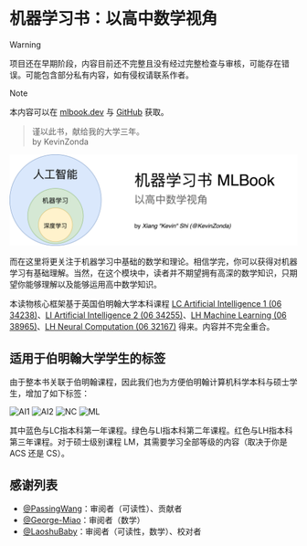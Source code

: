 # 机器学习书：以高中数学视角

> [!WARNING]
> 项目还在早期阶段，内容目前还不完整且没有经过完整检查与审核，可能存在错误。可能包含部分私有内容，如有侵权请联系作者。  

> [!NOTE]
> 本内容可以在 [mlbook.dev](https://mlbook.dev/) 与 [GitHub](https://github.com/KevinZonda/MLBook) 获取。

> 谨以此书，献给我的大学三年。  
> by KevinZonda

![](assets/cover.png)

而在这里将更关注于机器学习中基础的数学和理论。相信学完，你可以获得对机器学习有基础理解。当然，在这个模块中，读者并不期望拥有高深的数学知识，只期望你能够理解以及能够运用高中数学知识。

本读物核心框架基于英国伯明翰大学本科课程 [LC Artificial Intelligence 1 (06 34238)](https://program-and-modules-handbook.bham.ac.uk/webhandbooks/WebHandbooks-control-servlet?Action=getModuleDetailsList&pgSubj=06&pgCrse=34238&searchTerm=002022)、[LI Artificial Intelligence 2 (06 34255)](https://program-and-modules-handbook.bham.ac.uk/webhandbooks/WebHandbooks-control-servlet?Action=getModuleDetailsList&pgSubj=06&pgCrse=34255&searchTerm=002022)、[LH Machine Learning (06 38965)](https://program-and-modules-handbook.bham.ac.uk/webhandbooks/WebHandbooks-control-servlet?Action=getModuleDetailsList&pgSubj=06&pgCrse=38965&searchTerm=002023)、[LH Neural Computation (06 32167)](https://program-and-modules-handbook.bham.ac.uk/webhandbooks/WebHandbooks-control-servlet?Action=getModuleDetailsList&pgSubj=06&pgCrse=32167&searchTerm=002022) 得来。内容并不完全重合。


## 适用于伯明翰大学学生的标签

由于整本书关联于伯明翰课程，因此我们也为方便伯明翰计算机科学本科与硕士学生，增加了如下标签：

![AI1](https://img.shields.io/badge/LC-Artificial%20Inteligence%201-blue)
![AI2](https://img.shields.io/badge/LI-Artificial%20Inteligence%202-green)
![NC](https://img.shields.io/badge/LH-Neural%20Compulation-red)
![ML](https://img.shields.io/badge/LH-Machine%20Learning-red)

其中蓝色与LC指本科第一年课程。绿色与LI指本科第二年课程。红色与LH指本科第三年课程。对于硕士级别课程 LM，其需要学习全部等级的内容（取决于你是 ACS 还是 CS）。

## 感谢列表

- [@PassingWang](https://github.com/PassingWang)：审阅者（可读性）、贡献者
- [@George-Miao](https://github.com/George-Miao)：审阅者（数学）
- [@LaoshuBaby](https://github.com/LaoshuBaby)：审阅者（可读性，数学）、校对者